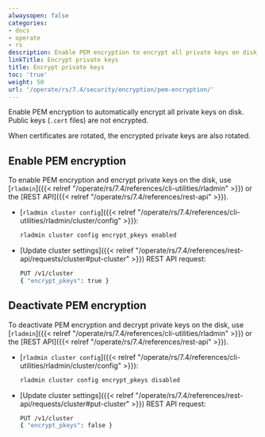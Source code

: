 ```yaml
---
alwaysopen: false
categories:
- docs
- operate
- rs
description: Enable PEM encryption to encrypt all private keys on disk.
linkTitle: Encrypt private keys
title: Encrypt private keys
toc: 'true'
weight: 50
url: '/operate/rs/7.4/security/encryption/pem-encryption/'
---
```


Enable PEM encryption to automatically encrypt all private keys on disk. Public keys (`.cert` files) are not encrypted.

When certificates are rotated, the encrypted private keys are also rotated.

## Enable PEM encryption

To enable PEM encryption and encrypt private keys on the disk, use [`rladmin`]({{< relref "/operate/rs/7.4/references/cli-utilities/rladmin" >}}) or the [REST API]({{< relref "/operate/rs/7.4/references/rest-api" >}}).


- [`rladmin cluster config`]({{< relref "/operate/rs/7.4/references/cli-utilities/rladmin/cluster/config" >}}):

    ```sh
    rladmin cluster config encrypt_pkeys enabled
    ```

- [Update cluster settings]({{< relref "/operate/rs/7.4/references/rest-api/requests/cluster#put-cluster" >}}) REST API request:

    ```sh
    PUT /v1/cluster
    { "encrypt_pkeys": true }
    ```

## Deactivate PEM encryption

To deactivate PEM encryption and decrypt private keys on the disk, use [`rladmin`]({{< relref "/operate/rs/7.4/references/cli-utilities/rladmin" >}}) or the [REST API]({{< relref "/operate/rs/7.4/references/rest-api" >}}).

- [`rladmin cluster config`]({{< relref "/operate/rs/7.4/references/cli-utilities/rladmin/cluster/config" >}}):

    ```sh
    rladmin cluster config encrypt_pkeys disabled
    ```

- [Update cluster settings]({{< relref "/operate/rs/7.4/references/rest-api/requests/cluster#put-cluster" >}}) REST API request:

    ```sh
    PUT /v1/cluster
    { "encrypt_pkeys": false }
    ```
